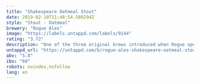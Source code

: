 ```yaml
---
title: "Shakespeare Oatmeal Stout"
date: 2019-02-10T11:48:54.580294Z
style: "Stout - Oatmeal"
brewery: "Rogue Ales"
image: "https://labels.untappd.com/labels/9144"
rating: "3.72"
description: "One of the three original brews introduced when Rogue opened in 1988, this oatmeal stout is one of Rogue's most award-winning and highest rated beers."
untappd_url: "https://untappd.com/b/rogue-ales-shakespeare-oatmeal-stout/9144"
abv: "5.8"
ibu: "60"
robots: noindex,nofollow
lang: en
---
```

